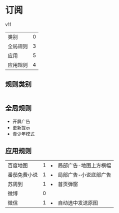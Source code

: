 # 订阅

v11

|||
| - |:-:|
|类别|0|
|全局规则|3|
|应用|5|
|应用规则|4|

## 规则类别

|||
| - |:-:|


## 全局规则

- 开屏广告
- 更新提示
- 青少年模式

## 应用规则

||||
| - |:-:|-|
|百度地图|1|<li>局部广告-地图上方横幅|
|番茄免费小说|1|<li>局部广告-小说底部广告|
|苏周到|1|<li>首页弹窗|
|微博|0||
|微信|1|<li>自动选中发送原图|
